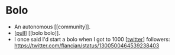 # Bolo

- An autonomous [[community]].
- [[pull]] [[bolo bolo]].
- I once said I'd start a bolo when I got to 1000 [[twitter]] followers: https://twitter.com/flancian/status/1300500464539238403


[//begin]: # "Autogenerated link references for markdown compatibility"
[pull]: pull "Pull"
[twitter]: twitter "Twitter"
[//end]: # "Autogenerated link references"